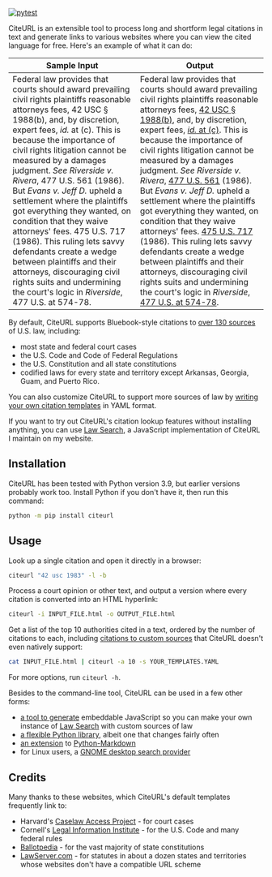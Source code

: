 [![pytest](https://github.com/raindrum/citeurl/actions/workflows/pytest.yml/badge.svg)](https://github.com/raindrum/citeurl/actions/workflows/pytest.yml)

CiteURL is an extensible tool to process long and shortform legal citations in text and generate links to various websites where you can view the cited language for free. Here's an example of what it can do:

| Sample Input                                                 | Output                                                       |
| ------------------------------------------------------------ | ------------------------------------------------------------ |
| Federal law provides that courts should award prevailing civil rights plaintiffs reasonable attorneys fees, 42 USC § 1988(b), and, by discretion, expert fees, *id.* at (c). This is because the importance of civil rights litigation cannot be measured by a damages judgment. *See* *Riverside v. Rivera*, 477 U.S. 561 (1986). But *Evans v. Jeff D.* upheld a settlement where the plaintiffs got everything they wanted, on condition that they waive attorneys' fees. 475 U.S. 717 (1986). This ruling lets savvy defendants create a wedge between plaintiffs and their attorneys, discouraging civil rights suits and undermining the court's logic in *Riverside*, 477 U.S. at 574-78. | Federal law provides that courts should award prevailing civil rights plaintiffs reasonable attorneys fees, [42 USC § 1988(b)](https://www.law.cornell.edu/uscode/text/42/1988#b), and, by discretion, expert fees, [*id.* at (c)](https://www.law.cornell.edu/uscode/text/42/1988#c). This is because the importance of civil rights litigation cannot be measured by a damages judgment. *See* *Riverside v. Rivera*, [477 U.S. 561](https://cite.case.law/us/477/561) (1986). But *Evans v. Jeff D.* upheld a settlement where the plaintiffs got everything they wanted, on condition that they waive attorneys' fees. [475 U.S. 717](https://cite.case.law/us/475/717) (1986). This ruling lets savvy defendants create a wedge between plaintiffs and their attorneys, discouraging civil rights suits and undermining the court's logic in *Riverside*, [477 U.S. at 574-78](https://cite.case.law/us/477/561#p574). |

By default, CiteURL supports Bluebook-style citations to [over 130 sources](https://github.com/raindrum/citeurl/blob/main/citeurl/builtin-templates.yaml) of U.S. law, including:

- most state and federal court cases
- the U.S. Code and Code of Federal Regulations
- the U.S. Constitution and all state constitutions
- codified laws for every state and territory except Arkansas, Georgia, Guam, and Puerto Rico.

You can also customize CiteURL to support more sources of law by [writing your own citation templates](https://raindrum.github.io/citeurl/template-yamls/) in YAML format.

If you want to try out CiteURL's citation lookup features without installing anything, you can use [Law Search](https://raindrum.github.io/lawsearch), a JavaScript implementation of CiteURL I maintain on my website.

## Installation

CiteURL has been tested with Python version 3.9, but earlier versions probably work too. Install Python if you don't have it, then run this command:

```bash
python -m pip install citeurl
```

## Usage

Look up a single citation and open it directly in a browser:

```bash
citeurl "42 usc 1983" -l -b
```

Process a court opinion or other text, and output a version where every citation is converted into an HTML hyperlink:

```bash
citeurl -i INPUT_FILE.html -o OUTPUT_FILE.html
```

Get a list of the top 10 authorities cited in a text, ordered by the number of citations to each, including [citations to custom sources](https://raindrum.github.io/citeurl/template-yamls/) that CiteURL doesn't even natively support:

```bash
cat INPUT_FILE.html | citeurl -a 10 -s YOUR_TEMPLATES.YAML
```

For more options, run `citeurl -h`.

Besides to the command-line tool, CiteURL can be used in a few other forms:

- [a tool to generate](https://raindrum.github.io/citeurl/frontends#javascript) embeddable JavaScript so you can make your own instance of [Law Search](https://raindrum.github.io/lawsearch) with custom sources of law
- [a flexible Python library](https://raindrum.github.io/citeurl/library), albeit one that changes fairly often
- [an extension](https://raindrum.github.io/citeurl/frontends#markdown-extension) to [Python-Markdown](https://python-markdown.github.io/)
- for Linux users, a [GNOME desktop search provider](https://extensions.gnome.org/extension/4225/gnome-citeurl-search-provider/)

## Credits

Many thanks to these websites, which CiteURL's default templates frequently link to:

- Harvard's [Caselaw Access Project](https://cite.case.law/) - for court cases
- Cornell's [Legal Information Institute](https://www.law.cornell.edu/) - for the U.S. Code and many federal rules
- [Ballotpedia](https://ballotpedia.org) - for the vast majority of state constitutions
- [LawServer.com](https://www.lawserver.com/tools/laws) - for statutes in about a dozen states and territories whose websites don't have a compatible URL scheme